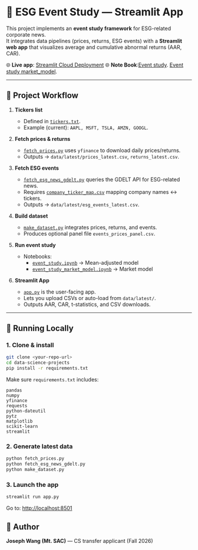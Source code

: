 # 📘 ESG Event Study — Streamlit App

This project implements an **event study framework** for ESG-related corporate news.  
It integrates data pipelines (prices, returns, ESG events) with a **Streamlit web app** that visualizes average and cumulative abnormal returns (AAR, CAR).

🌐 **Live app**: [Streamlit Cloud Deployment](https://data-science-projects-kuclaejrt2adyr9j6nr8ao.streamlit.app/)
🌐 **Note Book**:[Event study](/data-science-projects-starter/data-science-projects/esg-stock-event-study/event_study.ipynb).
[Event study market_model](/data-science-projects-starter/data-science-projects/esg-stock-event-study/event_study_market_model.ipynb).  

---

## 🔄 Project Workflow

1. **Tickers list**  
   - Defined in [`tickers.txt`](./tickers.txt).  
   - Example (current): `AAPL, MSFT, TSLA, AMZN, GOOGL`.

2. **Fetch prices & returns**  
   - [`fetch_prices.py`](./fetch_prices.py) uses `yfinance` to download daily prices/returns.  
   - Outputs → `data/latest/prices_latest.csv`, `returns_latest.csv`.

3. **Fetch ESG events**  
   - [`fetch_esg_news_gdelt.py`](./fetch_esg_news_gdelt.py) queries the GDELT API for ESG-related news.  
   - Requires [`company_ticker_map.csv`](./company_ticker_map.csv) mapping company names ↔ tickers.  
   - Outputs → `data/latest/esg_events_latest.csv`.

4. **Build dataset**  
   - [`make_dataset.py`](./make_dataset.py) integrates prices, returns, and events.  
   - Produces optional panel file `events_prices_panel.csv`.

5. **Run event study**  
   - Notebooks:
     - [`event_study.ipynb`](./event_study.ipynb) → Mean-adjusted model  
     - [`event_study_market_model.ipynb`](./event_study_market_model.ipynb) → Market model

6. **Streamlit App**  
   - [`app.py`](./app.py) is the user-facing app.  
   - Lets you upload CSVs or auto-load from `data/latest/`.  
   - Outputs AAR, CAR, t-statistics, and CSV downloads.

---

## 🚀 Running Locally

### 1. Clone & install
```bash
git clone <your-repo-url>
cd data-science-projects
pip install -r requirements.txt
```

Make sure `requirements.txt` includes:
```
pandas
numpy
yfinance
requests
python-dateutil
pytz
matplotlib
scikit-learn
streamlit
```

### 2. Generate latest data
```bash
python fetch_prices.py
python fetch_esg_news_gdelt.py
python make_dataset.py
```

### 3. Launch the app
```bash
streamlit run app.py
```
Go to: [http://localhost:8501](http://localhost:8501)

## 🔹 Author
**Joseph Wang (Mt. SAC)** — CS transfer applicant (Fall 2026)
